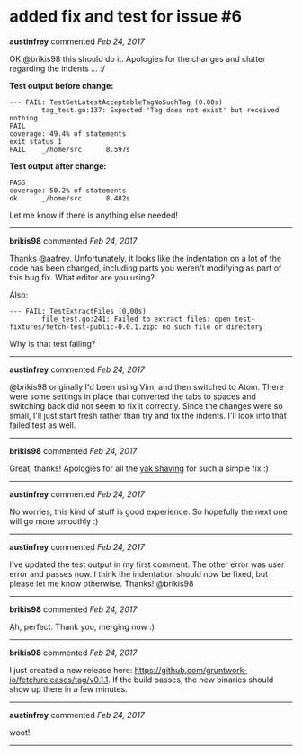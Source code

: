 # added fix and test for issue #6

**austinfrey** commented *Feb 24, 2017*

OK @brikis98 this should do it. Apologies for the changes and clutter regarding the indents ... :/

**Test output before change:**
```
--- FAIL: TestGetLatestAcceptableTagNoSuchTag (0.00s)
        tag_test.go:137: Expected 'Tag does not exist' but received nothing
FAIL
coverage: 49.4% of statements
exit status 1
FAIL    _/home/src      8.597s
```

**Test output after change:**
```
PASS
coverage: 50.2% of statements
ok      _/home/src      8.482s
```

Let me know if there is anything else needed!
<br />
***


**brikis98** commented *Feb 24, 2017*

Thanks @aafrey. Unfortunately, it looks like the indentation on a lot of the code has been changed, including parts you weren't modifying as part of this bug fix. What editor are you using? 

Also:

```
--- FAIL: TestExtractFiles (0.00s)
        file_test.go:241: Failed to extract files: open test-fixtures/fetch-test-public-0.0.1.zip: no such file or directory
```

Why is that test failing?
***

**austinfrey** commented *Feb 24, 2017*

@brikis98 originally I'd been using Vim, and then switched to Atom. There were some settings in place that converted the tabs to spaces and switching back did not seem to fix it correctly. Since the changes were so small, I'll just start fresh rather than try and fix the indents. I'll look into that failed test as well.
***

**brikis98** commented *Feb 24, 2017*

Great, thanks! Apologies for all the [yak shaving](http://sethgodin.typepad.com/seths_blog/2005/03/dont_shave_that.html) for such a simple fix :)
***

**austinfrey** commented *Feb 24, 2017*

No worries, this kind of stuff is good experience. So hopefully the next one will go more smoothly :)

***

**austinfrey** commented *Feb 24, 2017*

I've updated the test output in my first comment. The other error was user error and passes now. I think the indentation should now be fixed, but please let me know otherwise. Thanks! @brikis98 
***

**brikis98** commented *Feb 24, 2017*

Ah, perfect. Thank you, merging now :)
***

**brikis98** commented *Feb 24, 2017*

I just created a new release here: https://github.com/gruntwork-io/fetch/releases/tag/v0.1.1. If the build passes, the new binaries should show up there in a few minutes.
***

**austinfrey** commented *Feb 24, 2017*

woot!
***

